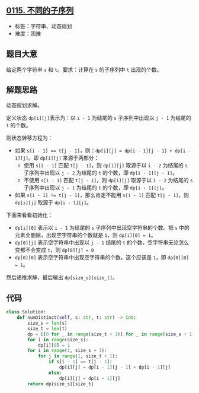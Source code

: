 ## [0115. 不同的子序列](https://leetcode-cn.com/problems/distinct-subsequences/)

- 标签：字符串、动态规划
- 难度：困难

## 题目大意

给定两个字符串 `s` 和 `t`。要求：计算在 `s` 的子序列中 `t` 出现的个数。

## 解题思路

动态规划求解。

定义状态 `dp[i][j]`表示为：以 `i - 1` 为结尾的 `s` 子序列中出现以 `j - 1` 为结尾的 `t` 的个数。

则状态转移方程为：

- 如果 `s[i - 1] == t[j - 1]`，则：`dp[i][j] = dp[i - 1][j - 1] + dp[i - 1][j]`。即 `dp[i][j]` 来源于两部分：
  - 使用 `s[i - 1]` 匹配 `t[j - 1]`，则 `dp[i][j]` 取源于以 `i - 2` 为结尾的 `s` 子序列中出现以 `j - 2` 为结尾的 `t` 的个数，即 `dp[i - 1][j - 1]`。
  - 不使用 `s[i - 1]` 匹配 `t[j - 1]`，则 `dp[i][j]` 取源于以 `i - 2` 为结尾的 `s` 子序列中出现以 `j - 1` 为结尾的 `t` 的个数，即 `dp[i - 1][j]`。
- 如果 `s[i - 1] != t[j - 1]`，那么肯定不能用 `s[i - 1]` 匹配 `t[j - 1]`，则 `dp[i][j]` 取源于 `dp[i - 1][j]`。

下面来看看初始化：

- `dp[i][0]` 表示以 `i - 1` 为结尾的 `s` 子序列中出现空字符串的个数。把 `s` 中的元素全删除，出现空字符串的个数就是 `1`，则 `dp[i][0] = 1`。
- `dp[0][j]` 表示空字符串中出现以 `j - 1` 结尾的 `t` 的个数，空字符串无论怎么变都不会变成 `t`，则 `dp[0][j] = 0`
- `dp[0][0]` 表示空字符串中出现空字符串的个数，这个应该是 `1`，即 `dp[0][0] = 1`。

然后递推求解，最后输出 `dp[size_s][size_t]`。

## 代码

```Python
class Solution:
    def numDistinct(self, s: str, t: str) -> int:
        size_s = len(s)
        size_t = len(t)
        dp = [[0 for _ in range(size_t + 1)] for _ in range(size_s + 1)]
        for i in range(size_s):
            dp[i][0] = 1
        for i in range(1, size_s + 1):
            for j in range(1, size_t + 1):
                if s[i - 1] == t[j - 1]:
                    dp[i][j] = dp[i - 1][j - 1] + dp[i - 1][j]
                else:
                    dp[i][j] = dp[i - 1][j]
        return dp[size_s][size_t]
```

